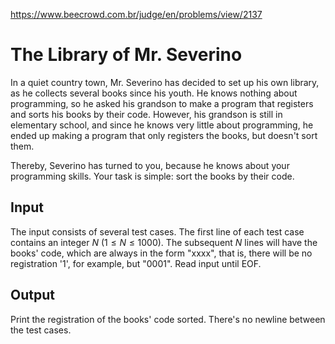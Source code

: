 https://www.beecrowd.com.br/judge/en/problems/view/2137

# The Library of Mr. Severino

In a quiet country town, Mr. Severino has decided to set up his own library,
as he collects several books since his youth. He knows nothing about
programming, so he asked his grandson to make a program that registers and
sorts his books by their code. However, his grandson is still in elementary
school, and since he knows very little about programming, he ended up making a
program that only registers the books, but doesn't sort them.

Thereby, Severino has turned to you, because he knows about your programming
skills. Your task is simple: sort the books by their code.

## Input

The input consists of several test cases. The first line of each test case
contains an integer $N$ ($1 \leq N \leq 1000$). The subsequent $N$ lines will
have the books' code, which are always in the form "xxxx", that is, there will
be no registration '1', for example, but "0001". Read input until EOF.

## Output

Print the registration of the books' code sorted. There's no newline between
the test cases.
